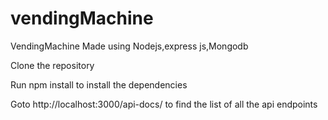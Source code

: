 # vendingMachine
VendingMachine Made using Nodejs,express js,Mongodb


Clone the repository 

Run npm install to install the dependencies

Goto http://localhost:3000/api-docs/  to find the list of all the api endpoints 
